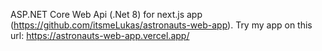ASP.NET Core Web Api (.Net 8) for next.js app (https://github.com/itsmeLukas/astronauts-web-app).
Try my app on this url: https://astronauts-web-app.vercel.app/
